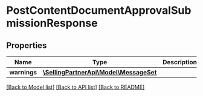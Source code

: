 # PostContentDocumentApprovalSubmissionResponse

## Properties
Name | Type | Description | Notes
------------ | ------------- | ------------- | -------------
**warnings** | [**\SellingPartnerApi\Model\MessageSet**](MessageSet.md) |  | [optional] 

[[Back to Model list]](../README.md#documentation-for-models) [[Back to API list]](../README.md#documentation-for-api-endpoints) [[Back to README]](../README.md)


